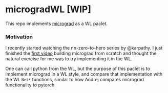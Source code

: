# microgradWL [WIP]

This repo implements [micrograd](https://github.com/karpathy/micrograd) as a WL paclet.

### Motivation
I recently started watching the nn-zero-to-hero series by @karpathy. I just finished the [first video](https://youtu.be/VMj-3S1tku0) building micrograd from scratch and thought the natural exercise for me was to try implementing it in the WL.

One can call python from the WL, but the purpose of this paclet is to implement micrograd in a WL style, and compare that implementation with the WL `Net*` functions, similar to how Andrej compares micrograd functionality to pytorch.
